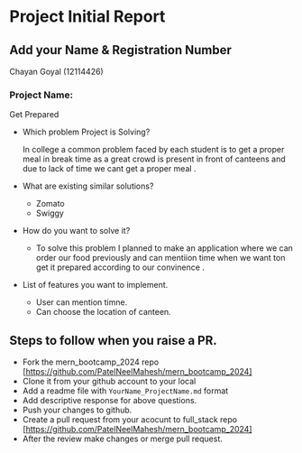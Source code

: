 # Project Initial Report

## Add your Name & Registration Number
Chayan Goyal (12114426)
### Project Name:
  Get Prepared
- Which problem Project is Solving?

  In  college a common problem faced by each student is to get a proper meal  in break time as a great crowd is present in front of canteens and due to lack of time we cant get a proper meal .
  

- What are existing similar solutions?

  - Zomato
  - Swiggy
- How do you want to solve it?

  -  To solve this problem I planned to make an application where we can order our food previously and can mentiion time when we want ton get it prepared according to our convinence .

- List of features you want to implement.
  - User can mention timne.
  - Can choose the location of canteen.

## Steps to follow when you raise a PR.

- Fork the mern_bootcamp_2024 repo [https://github.com/PatelNeelMahesh/mern_bootcamp_2024]
- Clone it from your github account to your local
- Add a readme file with `YourName_ProjectName.md` format
- Add descriptive response for above questions.
- Push your changes to github.
- Create a pull request from your acocunt to full_stack repo [https://github.com/PatelNeelMahesh/mern_bootcamp_2024]
- After the review make changes or merge pull request.
